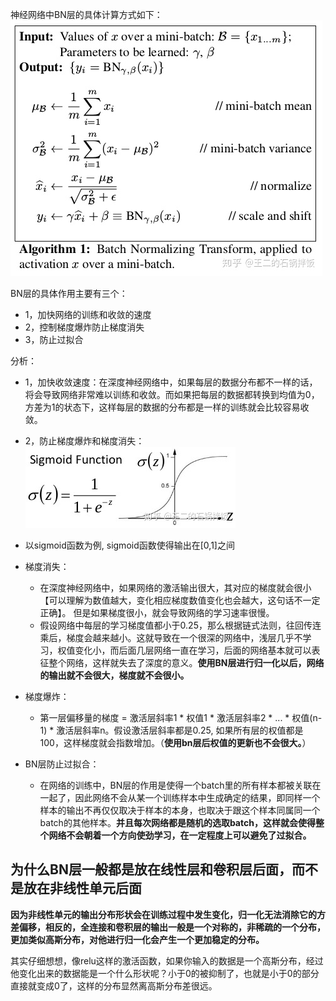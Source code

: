 神经网络中BN层的具体计算方式如下：
![](../figure/138.jpg)


BN层的具体作用主要有三个：
- 1，加快网络的训练和收敛的速度
- 2，控制梯度爆炸防止梯度消失
- 3，防止过拟合

分析：
- 1，加快收敛速度：在深度神经网络中，如果每层的数据分布都不一样的话，将会导致网络非常难以训练和收敛。而如果把每层的数据都转换到均值为0，方差为1的状态下，这样每层的数据的分布都是一样的训练就会比较容易收敛。
- 2，防止梯度爆炸和梯度消失：
![](../figure/139.jpg) 

- 以sigmoid函数为例, sigmoid函数使得输出在[0,1]之间
  
- 梯度消失：
  - 在深度神经网络中，如果网络的激活输出很大，其对应的梯度就会很小【可以理解为数值越大，变化相应梯度数值变化也会越大，这句话不一定正确】。 但是如果梯度很小，就会导致网络的学习速率很慢。
  - 假设网络中每层的学习梯度值都小于0.25，那么根据链式法则，往回传连乘后，梯度会越来越小。这就导致在一个很深的网络中，浅层几乎不学习，权值变化小，而后面几层网络一直在学习，后面的网络基本就可以表征整个网络，这样就失去了深度的意义。**使用BN层进行归一化以后，网络的输出就不会很大，梯度就不会很小。**

- 梯度爆炸：
  - 第一层偏移量的梯度 = 激活层斜率1 * 权值1 * 激活层斜率2 * ... * 权值(n-1) * 激活层斜率n。假设激活层斜率都是0.25, 如果所有层的权值都是100，这样梯度就会指数增加。（**使用bn层后权值的更新也不会很大。**）

- BN层防止过拟合：
  - 在网络的训练中，BN层的作用是使得一个batch里的所有样本都被关联在一起了，因此网络不会从某一个训练样本中生成确定的结果，即同样一个样本的输出不再仅仅取决于样本的本身，也取决于跟这个样本同属同一个batch的其他样本。**并且每次网络都是随机的选取batch，这样就会使得整个网络不会朝着一个方向使劲学习，在一定程度上可以避免了过拟合。**


## 为什么BN层一般都是放在线性层和卷积层后面，而不是放在非线性单元后面

**因为非线性单元的输出分布形状会在训练过程中发生变化，归一化无法消除它的方差偏移，相反的，全连接和卷积层的输出一般是一个对称的，非稀疏的一个分布，更加类似高斯分布，对他进行归一化会产生一个更加稳定的分布。**

其实仔细想想，像relu这样的激活函数，如果你输入的数据是一个高斯分布，经过他变化出来的数据能是一个什么形状呢？小于0的被抑制了，也就是小于0的部分直接就变成0了，这样的分布显然离高斯分布差很远。

